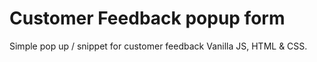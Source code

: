 # Customer Feedback popup form

Simple pop up / snippet for customer feedback
Vanilla JS, HTML & CSS.         
